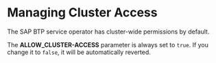 # Managing Cluster Access <!-- is it cluster access?-->

The SAP BTP service operator <!--or SAP BTP Operator?--> has cluster-wide permissions <!--what permissions?--> by default.

The **ALLOW_CLUSTER-ACCESS** parameter is always set to `true`. If you change it to `false`, it will be automatically reverted.

